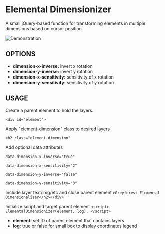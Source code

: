 # Elemental Dimensionizer
A small jQuery-based function for transforming elements in multiple dimensions based on cursor position.

![Demonstration](/media/GreyforestElementalDimensionizer.gif)

## OPTIONS
* **dimension-x-inverse:** invert x rotation
* **dimension-y-inverse:** invert y rotation
* **dimension-x-sensitivity:** sensitivity of x rotation
* **dimension-y-sensitivity:** sensitivity of y rotation


## USAGE

Create a parent element to hold the layers.

`<div id="element">`

Apply "element-dimension" class to desired layers

`<h2 class="element-dimension"`

Add optional data attributes

`data-dimension-x-inverse="true"`

`data-dimension-x-sensitivity="2"`

`data-dimension-y-inverse="false"`

`data-dimension-y-sensitivity="3"`

Include layer text/img/etc and close parent element
`>Greyforest Elemental Dimensionalizer</h2></div>`

Initialize script and target parent element
`<script> ElementalDimensionizer(element, log); </script>`

* **element:** set ID of parent element that contains layers
* **log:** true or false for small box to display coordinates legend
